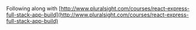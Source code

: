 Following along with [http://www.pluralsight.com/courses/react-express-full-stack-app-build](http://www.pluralsight.com/courses/react-express-full-stack-app-build)
